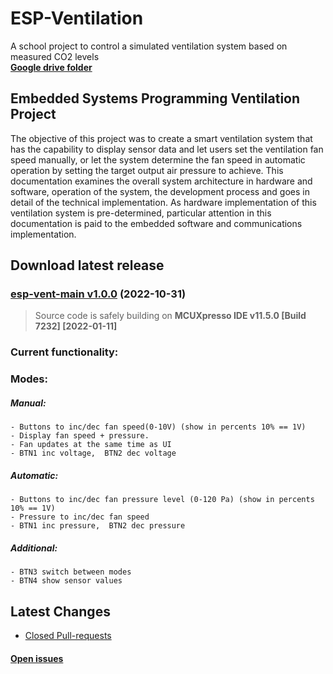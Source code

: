# ESP-Ventilation
A school project to control a simulated ventilation system based on measured CO2 levels <br>
**[Google drive folder](https://docs.google.com/document/d/12K4G12bVbDqZUrHPMkFk3nm1rfgFxZ1O2iIwMq2Nnus/edit?usp=sharing)**

## Embedded Systems Programming Ventilation Project

The objective of this project was to create a smart ventilation system that has the capability to display sensor data and let users set the ventilation fan speed manually, or let the system determine the fan speed in automatic operation by setting the target output air pressure to achieve. This documentation examines the overall system architecture in hardware and software, operation of the system, the development process and goes in detail of the technical implementation. As hardware implementation of this ventilation system is pre-determined, particular attention in this documentation is paid to the embedded software and communications implementation.

## Download latest release 
### [esp-vent-main v1.0.0](https://github.com/vas-dav/ESP-Ventilation/releases) (2022-10-31)
> Source code is safely building on **MCUXpresso IDE v11.5.0 [Build 7232] [2022-01-11]**
### Current functionality:
### Modes:
##### Manual:
```
- Buttons to inc/dec fan speed(0-10V) (show in percents 10% == 1V)
- Display fan speed + pressure.
- Fan updates at the same time as UI
- BTN1 inc voltage,  BTN2 dec voltage
  ```
##### Automatic:
```
- Buttons to inc/dec fan pressure level (0-120 Pa) (show in percents 10% == 1V)
- Pressure to inc/dec fan speed
- BTN1 inc pressure,  BTN2 dec pressure
```
##### Additional: 
```
- BTN3 switch between modes
- BTN4 show sensor values
  ```

## Latest Changes
* [Closed Pull-requests](https://github.com/vas-dav/ESP-Ventilation/pulls?q=is%3Apr+is%3Aclosed)

#### [Open issues](https://github.com/vas-dav/ESP-Ventilation/issues)

